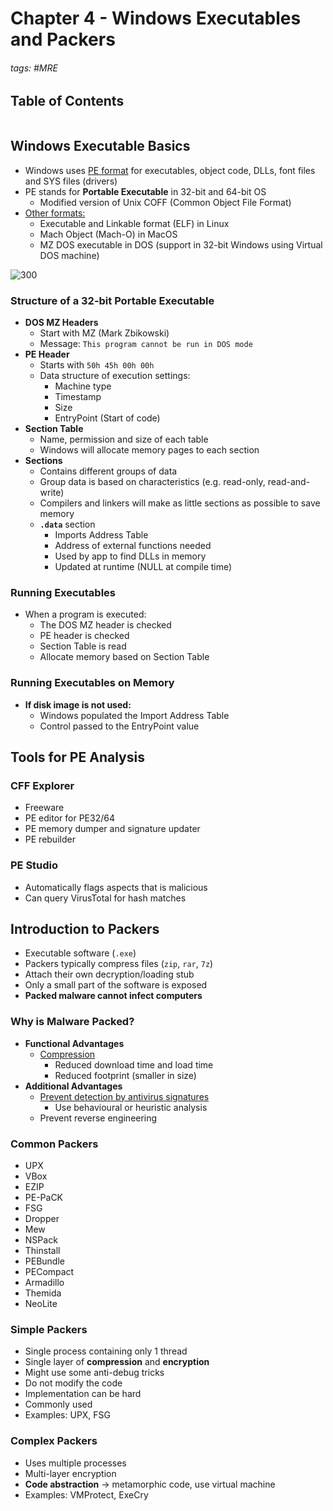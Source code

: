 # Chapter 4 - Windows Executables and Packers

###### tags: #MRE 

## Table of Contents
```toc
```

## Windows Executable Basics
- Windows uses <u>PE format</u> for executables, object code, DLLs, font files and SYS files (drivers)
- PE stands for **Portable Executable** in 32-bit and 64-bit OS
	- Modified version of Unix COFF (Common Object File Format)
- <u>Other formats:</u>
	- Executable and Linkable format (ELF) in Linux
	- Mach Object (Mach-O) in MacOS
	- MZ DOS executable in DOS (support in 32-bit Windows using Virtual DOS machine)

![300](https://i.imgur.com/3QwG061.png)

### Structure of a 32-bit Portable Executable
- **DOS MZ Headers** 
	- Start with MZ (Mark Zbikowski)
	- Message: `This program cannot be run in DOS mode`
- **PE Header**
	- Starts with `50h 45h 00h 00h`
	- Data structure of execution settings:
		- Machine type
		- Timestamp
		- Size
		- EntryPoint (Start of code)
- **Section Table**
	- Name, permission and size of each table
	- Windows will allocate memory pages to each section
- **Sections**
	- Contains different groups of data
	- Group data is based on characteristics (e.g. read-only, read-and-write)
	- Compilers and linkers will make as little sections as possible to save memory
	- **`.data`** section
		- Imports Address Table
		- Address of external functions needed
		- Used by app to find DLLs in memory
		- Updated at runtime (NULL at compile time)

### Running Executables
- When a program is executed:
	- The DOS MZ header is checked
	- PE header is checked
	- Section Table is read
	- Allocate memory based on Section Table

### Running Executables on Memory
- **If disk image is not used:**
	- Windows populated the Import Address Table
	- Control passed to the EntryPoint value

## Tools for PE Analysis

### CFF Explorer
- Freeware
- PE editor for PE32/64
- PE memory dumper and signature updater
- PE rebuilder

### PE Studio
- Automatically flags aspects that is malicious
- Can query VirusTotal for hash matches

## Introduction to Packers
- Executable software (`.exe`)
- Packers typically compress files (`zip`, `rar`, `7z`)
- Attach their own decryption/loading stub
- Only a small part of the software is exposed
- **Packed malware cannot infect computers**

### Why is Malware Packed?
- **Functional Advantages**
	- <u>Compression</u>
		- Reduced download time and load time
		- Reduced footprint (smaller in size)
- **Additional Advantages**
	- <u>Prevent detection by antivirus signatures</u>
		- Use behavioural or heuristic analysis
	- Prevent reverse engineering

### Common Packers
- UPX
- VBox
- EZIP
- PE-PaCK
- FSG
- Dropper
- Mew
- NSPack
- Thinstall
- PEBundle
- PECompact
- Armadillo
- Themida
- NeoLite

### Simple Packers
- Single process containing only 1 thread
- Single layer of **compression** and **encryption**
- Might use some anti-debug tricks
- Do not modify the code
- Implementation can be hard
- Commonly used
- Examples: UPX, FSG

### Complex Packers
- Uses multiple processes
- Multi-layer encryption
- **Code abstraction** -> metamorphic code, use virtual machine
- Examples: VMProtect, ExeCry